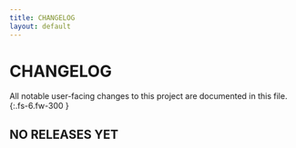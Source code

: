 ```yaml
---
title: CHANGELOG
layout: default
---
```


# CHANGELOG

All notable user-facing changes to this project are documented in this file.
{:.fs-6.fw-300 }

## NO RELEASES YET
